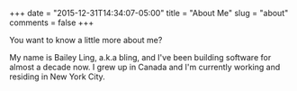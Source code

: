 +++
date = "2015-12-31T14:34:07-05:00"
title = "About Me"
slug = "about"
comments = false
+++

You want to know a little more about me?

My name is Bailey Ling, a.k.a bling, and I've been building software for almost a decade now.  I grew up in Canada and I'm currently working and residing in New York City.


